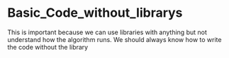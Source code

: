 # Basic_Code_without_librarys
This is important because we can use libraries with anything but not understand how the algorithm runs. We should always know how to write the code without the library
